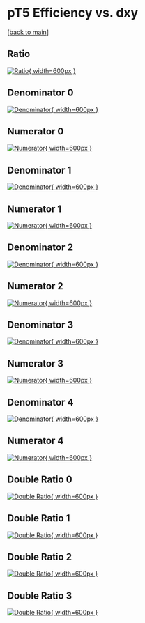 # pT5 Efficiency vs. dxy

[[back to main](./)]



## Ratio

[![Ratio](../mtv/var/pT5_vtr_0_-1_eff_dxy.png){ width=600px }](../mtv/var/pT5_vtr_0_-1_eff_dxy.pdf)

## Denominator 0

[![Denominator](../mtv/den/pT5_vtr_0_-1_eff_dxy_den0.png){ width=600px }](../mtv/den/pT5_vtr_0_-1_eff_dxy_den0.pdf)

## Numerator 0

[![Numerator](../mtv/num/pT5_vtr_0_-1_eff_dxy_num0.png){ width=600px }](../mtv/num/pT5_vtr_0_-1_eff_dxy_num0.pdf)

## Denominator 1

[![Denominator](../mtv/den/pT5_vtr_0_-1_eff_dxy_den1.png){ width=600px }](../mtv/den/pT5_vtr_0_-1_eff_dxy_den1.pdf)

## Numerator 1

[![Numerator](../mtv/num/pT5_vtr_0_-1_eff_dxy_num1.png){ width=600px }](../mtv/num/pT5_vtr_0_-1_eff_dxy_num1.pdf)

## Denominator 2

[![Denominator](../mtv/den/pT5_vtr_0_-1_eff_dxy_den2.png){ width=600px }](../mtv/den/pT5_vtr_0_-1_eff_dxy_den2.pdf)

## Numerator 2

[![Numerator](../mtv/num/pT5_vtr_0_-1_eff_dxy_num2.png){ width=600px }](../mtv/num/pT5_vtr_0_-1_eff_dxy_num2.pdf)

## Denominator 3

[![Denominator](../mtv/den/pT5_vtr_0_-1_eff_dxy_den3.png){ width=600px }](../mtv/den/pT5_vtr_0_-1_eff_dxy_den3.pdf)

## Numerator 3

[![Numerator](../mtv/num/pT5_vtr_0_-1_eff_dxy_num3.png){ width=600px }](../mtv/num/pT5_vtr_0_-1_eff_dxy_num3.pdf)

## Denominator 4

[![Denominator](../mtv/den/pT5_vtr_0_-1_eff_dxy_den4.png){ width=600px }](../mtv/den/pT5_vtr_0_-1_eff_dxy_den4.pdf)

## Numerator 4

[![Numerator](../mtv/num/pT5_vtr_0_-1_eff_dxy_num4.png){ width=600px }](../mtv/num/pT5_vtr_0_-1_eff_dxy_num4.pdf)

## Double Ratio 0

[![Double Ratio](../mtv/ratio/pT5_vtr_0_-1_eff_dxy_ratio0.png){ width=600px }](../mtv/ratio/pT5_vtr_0_-1_eff_dxy_ratio0.pdf)

## Double Ratio 1

[![Double Ratio](../mtv/ratio/pT5_vtr_0_-1_eff_dxy_ratio1.png){ width=600px }](../mtv/ratio/pT5_vtr_0_-1_eff_dxy_ratio1.pdf)

## Double Ratio 2

[![Double Ratio](../mtv/ratio/pT5_vtr_0_-1_eff_dxy_ratio2.png){ width=600px }](../mtv/ratio/pT5_vtr_0_-1_eff_dxy_ratio2.pdf)

## Double Ratio 3

[![Double Ratio](../mtv/ratio/pT5_vtr_0_-1_eff_dxy_ratio3.png){ width=600px }](../mtv/ratio/pT5_vtr_0_-1_eff_dxy_ratio3.pdf)

